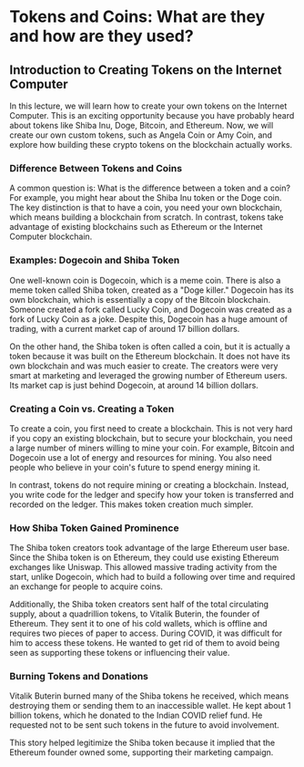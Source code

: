# Tokens and Coins: What are they and how are they used?

## Introduction to Creating Tokens on the Internet Computer

In this lecture, we will learn how to create your own tokens on the Internet Computer. This is an exciting opportunity because you have probably heard about tokens like Shiba Inu, Doge, Bitcoin, and Ethereum. Now, we will create our own custom tokens, such as Angela Coin or Amy Coin, and explore how building these crypto tokens on the blockchain actually works.

### Difference Between Tokens and Coins

A common question is: What is the difference between a token and a coin? For example, you might hear about the Shiba Inu token or the Doge coin. The key distinction is that to have a coin, you need your own blockchain, which means building a blockchain from scratch. In contrast, tokens take advantage of existing blockchains such as Ethereum or the Internet Computer blockchain.

### Examples: Dogecoin and Shiba Token

One well-known coin is Dogecoin, which is a meme coin. There is also a meme token called Shiba token, created as a "Doge killer." Dogecoin has its own blockchain, which is essentially a copy of the Bitcoin blockchain. Someone created a fork called Lucky Coin, and Dogecoin was created as a fork of Lucky Coin as a joke. Despite this, Dogecoin has a huge amount of trading, with a current market cap of around 17 billion dollars.

On the other hand, the Shiba token is often called a coin, but it is actually a token because it was built on the Ethereum blockchain. It does not have its own blockchain and was much easier to create. The creators were very smart at marketing and leveraged the growing number of Ethereum users. Its market cap is just behind Dogecoin, at around 14 billion dollars.

### Creating a Coin vs. Creating a Token

To create a coin, you first need to create a blockchain. This is not very hard if you copy an existing blockchain, but to secure your blockchain, you need a large number of miners willing to mine your coin. For example, Bitcoin and Dogecoin use a lot of energy and resources for mining. You also need people who believe in your coin's future to spend energy mining it.

In contrast, tokens do not require mining or creating a blockchain. Instead, you write code for the ledger and specify how your token is transferred and recorded on the ledger. This makes token creation much simpler.

### How Shiba Token Gained Prominence

The Shiba token creators took advantage of the large Ethereum user base. Since the Shiba token is on Ethereum, they could use existing Ethereum exchanges like Uniswap. This allowed massive trading activity from the start, unlike Dogecoin, which had to build a following over time and required an exchange for people to acquire coins.

Additionally, the Shiba token creators sent half of the total circulating supply, about a quadrillion tokens, to Vitalik Buterin, the founder of Ethereum. They sent it to one of his cold wallets, which is offline and requires two pieces of paper to access. During COVID, it was difficult for him to access these tokens. He wanted to get rid of them to avoid being seen as supporting these tokens or influencing their value.

### Burning Tokens and Donations

Vitalik Buterin burned many of the Shiba tokens he received, which means destroying them or sending them to an inaccessible wallet. He kept about 1 billion tokens, which he donated to the Indian COVID relief fund. He requested not to be sent such tokens in the future to avoid involvement.

This story helped legitimize the Shiba token because it implied that the Ethereum founder owned some, supporting their marketing campaign.
